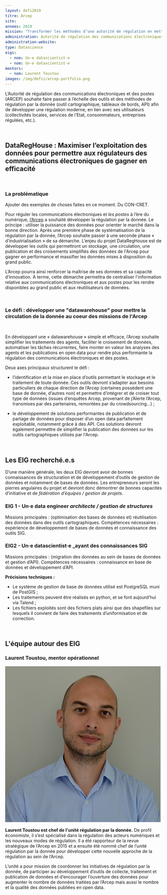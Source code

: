 ```yaml
---
layout: defi2019
titre: Arcep
site: 
annees: 2019
mission: "Transformer les méthodes d’une autorité de régulation en mettant la circulation de la donnée au cœur de ses missions"
administration: Autorité de régulation des communications électroniques et des postes   
administration-website: 
type: Datascience
eigs:
  - nom: Un·e datascientist·e
  - nom: Un·e datascientist·e
mentors: 
  - nom: Laurent Toustou
images: /img/defis/arcep-portfolio.png
---
```


L’Autorité de régulation des communications électroniques et des
postes (ARCEP) souhaite faire passer à l’échelle des outils et des
méthodes de régulation par la donnée (outil cartographique,
tableaux de bords, API) afin de développer une régulation moderne, en
lien avec ses utilisateurs (collectivités locales, services de l’Etat,
consommateurs, entreprises régulées, etc.).

<br/>

## DataRegHouse : Maximiser l’exploitation des données pour permettre aux régulateurs des communications électroniques de gagner en efficacité 

<br/>

### La problématique

Ajouter des exemples de choses faites en ce moment. Du CON-CRET.

Pour réguler les communications électroniques et _les postes_ à l’ère
du numérique, [l’Arcep](https://www.arcep.fr/) a souhaité développer
la régulation par la donnée. Le principe : utiliser la puissance des
données pour orienter le marché dans la bonne direction. Après une
première phase de systématisation de la régulation par la donnée,
l’Arcep souhaite passer à une seconde phase « d’industrialisation » de
sa démarche. L’enjeu du projet DataRegHouse est de développer les
outils qui permettront un stockage, une circulation, une publication
et des croisements simplifiés des données de l'Arcep pour gagner en
performance et massifier les données mises à disposition du grand
public.

L’Arcep pourra ainsi renforcer la maîtrise de ses données et sa
capacité d’innovation. A terme, cette démarche permettra de
centraliser l'information relative aux communications électroniques et
aux postes pour les rendre disponibles au grand public et aux
réutilisateurs de données.

<br/>

### Le défi : développer une "datawarehouse" pour mettre la circulation de la donnée au coeur des missions de l'Arcep

<br/>

En développant une « datawarehouse » simple et efficace, l’Arcep
souhaite simplifier les traitements des agents, faciliter le
croisement de données, automatiser les tâches récurrentes, faire
monter en valeur les analyses des agents et les publications en open
data pour rendre plus performante la régulation des communications
électroniques et des postes.

Deux axes principaux structurent le défi :

-	l’identification et la mise en place d’outils permettant le
     stockage et le traitement de toute donnée. Ces outils devront
     s’adapter aux besoins particuliers de chaque direction de l’Arcep
     (certaines possèdent une base de donnée, d’autres non) et
     permettre d’intégrer et de croiser tout type de données (issues
     d’enquêtes Arcep, provenant de j’Alerte l’Arcep, transmises par
     des partenaires, remontées par du crowdsourcing…) ;
	 
-	le développement de solutions performantes de publication et de
     partage de données pour disposer d’un open data parfaitement
     exploitable, notamment grâce à des API. Ces solutions devront
     également permettre de simplifier la publication des données sur
     les outils cartographiques utilisés par l'Arcep.

<br/>

## Les EIG recherché.e.s

D’une manière générale, les deux EIG devront avoir de bonnes
connaissances de structuration et de développement d’outils de gestion
de données et notamment de bases de données. Les entrepreneurs seront
les pierres angulaires du projet et devront donc démontrer de bonnes
capacités d’initiative et de _fédération d’équipes / gestion de
projets_.

### EIG 1 - Un·e data engineer _architecte / gestion de structures_

Missions principales : (optimisation des bases de données et)
réutilisation des données dans des outils cartographiques.
Compétences nécessaires : expérience de développement de bases de
données et connaissance des outils SIG.

### EIG2 - Un·e datascientist·e _ayant des connaissances SIG

Missions principales : (migration des données au sein de bases de
données et gestion d’API).  Compétences nécessaires : connaissance en
base de données et développement d’API.

**Précisions techniques :**

-	Le système de gestion de base de données utilisé est PostgreSQL
     muni de PostGIS ;
-	Les traitements peuvent être réalisés en python, et se font
     aujourd’hui via Talend ;
-	Les fichiers exploités sont des fichiers plats ainsi que des
     shapefiles sur lesquels il convient de faire des traitements
     d’uniformisation et de correction.

<br/>

## L'équipe autour des EIG

### Laurent Toustou, mentor opérationnel

![Laurent Toustou](/img/communaute/laurent-toustou.png)

**Laurent Toustou est chef de l'unité régulation par la donnée.** De
profil économiste, il s’est spécialisé dans la régulation des acteurs
numériques et les nouveaux modes de régulation. Il a été rapporteur de
la revue stratégique de l’Arcep en 2015 et a ensuite été nommé chef de
l’unité régulation par la donnée pour développer cette nouvelle
approche de la régulation au sein de l’Arcep.

L’unité a pour mission de coordonner les initiatives de régulation par
la donnée, de participer au développement d’outils de collecte,
traitement et publication de données et d’encourager l’ouverture des
données pour augmenter le nombre de données traitées par l’Arcep mais
aussi le nombre et la qualité des données publiées en open data.

